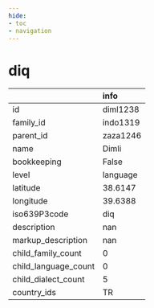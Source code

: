 ```yaml
---
hide:
- toc
- navigation
---
```

# diq
|                      | info     |
|:---------------------|:---------|
| id                   | diml1238 |
| family_id            | indo1319 |
| parent_id            | zaza1246 |
| name                 | Dimli    |
| bookkeeping          | False    |
| level                | language |
| latitude             | 38.6147  |
| longitude            | 39.6388  |
| iso639P3code         | diq      |
| description          | nan      |
| markup_description   | nan      |
| child_family_count   | 0        |
| child_language_count | 0        |
| child_dialect_count  | 5        |
| country_ids          | TR       |